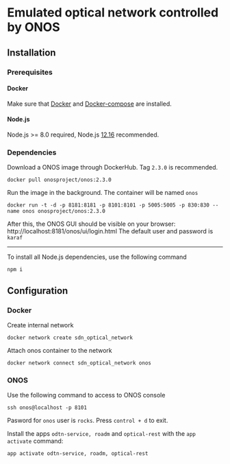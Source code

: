 #  Emulated optical network controlled by ONOS

## Installation

### Prerequisites
#### Docker
Make sure that [Docker](https://docs.docker.com/install/#supported-platforms) and [Docker-compose](https://docs.docker.com/compose/install/) are installed.

#### Node.js
Node.js >= 8.0 required, Node.js [12.16](https://nodejs.org/en/download/) recommended.

### Dependencies

Download a ONOS image through DockerHub. Tag `2.3.0` is recommended.
```
docker pull onosproject/onos:2.3.0
```
Run the image in the background. The container will be named `onos`
```
docker run -t -d -p 8181:8181 -p 8101:8101 -p 5005:5005 -p 830:830 --name onos onosproject/onos:2.3.0
```
After this, the ONOS GUI should be visible on your browser: http://localhost:8181/onos/ui/login.html
The default user and password is `karaf`

-------

To install all Node.js dependencies, use the following command
```
npm i
```


## Configuration

### Docker
Create internal network
```
docker network create sdn_optical_network
```

Attach onos container to the network
```
docker network connect sdn_optical_network onos
```

### ONOS

Use the following command to access to ONOS console
```
ssh onos@localhost -p 8101
```
Pasword for `onos` user is `rocks`.
Press `control + d` to exit.

Install the apps `odtn-service, roadm` and `optical-rest` with the `app activate` command:
```
app activate odtn-service, roadm, optical-rest
```